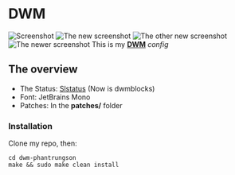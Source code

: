 # DWM
![Screenshot](https://gitlab.com/phantrungson17/dwm-phantrungson/-/raw/master/screenshot/ArcoLinux_2020-09-20_15-58-29.png)
![The new screenshot](https://gitlab.com/phantrungson17/dwm-phantrungson/-/raw/master/screenshot/ArcoLinux_2020-09-26_17-12-32.png)
![The other new screenshot](https://gitlab.com/phantrungson17/dwm-phantrungson/-/raw/master/screenshot/screen-2021.06.17-16.33.05.png)
![The newer screenshot](https://gitlab.com/phantrungson17/dwm-phantrungson/-/raw/master/screenshot/screen-2021.09.27-16.08.03.png)
This is my [**DWM**](https://dwm.suckless.org) *config*

## The overview
- The Status: [Slstatus](https://gitlab.com/phantrungson17/slstaus) (Now is dwmblocks)
- Font: JetBrains Mono
- Patches: In the **patches/** folder
### Installation
Clone my repo, then:
```
cd dwm-phantrungson
make && sudo make clean install
```
